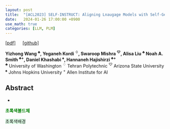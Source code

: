 ```yaml
---
layout: post
title:  "[ACL2023] SELF-INSTRUCT: Aligning Lnaugage Models with Self-Generated Insructions"
date:   2024-01-26 17:00:00 +0900
use_math: true
categories: [LLM, PLM]
---
```


[[pdf]](https://arxiv.org/pdf/2212.10560.pdf) &emsp;
[[github]](https://github.com/yizhongw/self-instruct)

**Yizhong Wang <sup>♣</sup>, Yeganeh Kordi <sup>♢</sup>, Swaroop Mishra <sup>♡</sup>, Alisa Liu <sup>♣</sup> Noah A. Smith <sup>♣+</sup>, Daniel Khashabi <sup>♠</sup>, Hannaneh Hajishirzi <sup>♣+</sup>**
<br><sup>♣</sup> University of Washington <sup>♢</sup> Tehran Polytechnic <sup>♡</sup> Arizona State University <sup>♠</sup> Johns Hopkins University <sup>+</sup> Allen Institute for AI &emsp;



## Abstract
- 



<span style='color:green;font-weight:bold'> 초록색볼드체 </span>

<span style='background-color: #dcffe4'> 초록색배경 </span>

